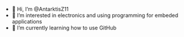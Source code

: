 - 👋 Hi, I’m @AntarktisZ11
- 👀 I’m interested in electronics and using programming for embeded applications
- 🌱 I’m currently learning how to use GitHub


<!---
AntarktisZ11/AntarktisZ11 is a ✨ special ✨ repository because its `README.md` (this file) appears on your GitHub profile.
You can click the Preview link to take a look at your changes.
--->
